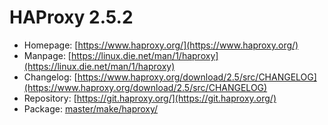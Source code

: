 # HAProxy 2.5.2
 - Homepage: [https://www.haproxy.org/](https://www.haproxy.org/)
 - Manpage: [https://linux.die.net/man/1/haproxy](https://linux.die.net/man/1/haproxy)
 - Changelog: [https://www.haproxy.org/download/2.5/src/CHANGELOG](https://www.haproxy.org/download/2.5/src/CHANGELOG)
 - Repository: [https://git.haproxy.org/](https://git.haproxy.org/)
 - Package: [master/make/haproxy/](https://github.com/Freetz-NG/freetz-ng/tree/master/make/haproxy/)


